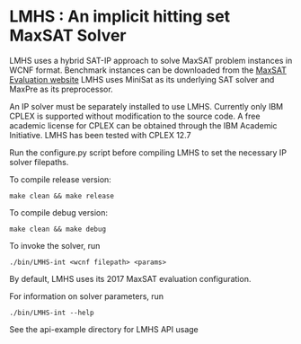# LMHS : An implicit hitting set MaxSAT Solver

LMHS uses a hybrid SAT-IP approach to solve MaxSAT problem instances in WCNF format.
Benchmark instances can be downloaded from the [MaxSAT Evaluation website](http://mse17.cs.helsinki.fi/)
LMHS uses MiniSat as its underlying SAT solver and MaxPre as its preprocessor.

An IP solver must be separately installed to use LMHS. 
Currently only IBM CPLEX is supported without modification to the source code. 
A free academic license for CPLEX can be obtained through the IBM Academic Initiative.
LMHS has been tested with CPLEX 12.7

Run the configure.py script before compiling LMHS to set the necessary IP solver filepaths.

To compile release version:
```
make clean && make release
```

To compile debug version:
```
make clean && make debug 
```

To invoke the solver, run
```
./bin/LMHS-int <wcnf filepath> <params>
```

By default, LMHS uses its 2017 MaxSAT evaluation configuration.

For information on solver parameters, run
```
./bin/LMHS-int --help
```

See the api-example directory for LMHS API usage
